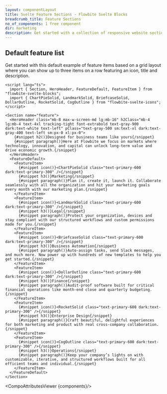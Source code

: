 ```yaml
---
layout: componentLayout
title: Svelte Feature Sections - Flowbite Svelte Blocks
breadcrumb_title: Feature Sections
no_of_components: 1 free component
dir: marketing
description: Get started with a collection of responsive website sections built with Tailwind CSS to showcase a list of features that your product or company offers.
---
```


<script>
  import { TableProp, TableDefaultRow, CompoAttributesViewer } from '../utils'
  import componentData1 from '../component-data/HeroHeader.json'
  import componentData2 from '../component-data/FeatureDefault.json'
  import componentData3 from '../component-data/FeatureItem.json'
  import componentData4 from '../component-data/Section.json'
  const components = 'HeroHeader, FeatureDefault, FeatureItem, Section'
</script>

## Default feature list

Get started with this default example of feature items based on a grid layout where you can show up to three items on a row featuring an icon, title and description.

```svelte example
<script lang="ts">
  import { Section, HeroHeader, FeatureDefault, FeatureItem } from "flowbite-svelte-blocks";
  import { ChartPieSolid, LandmarkSolid, BriefcaseSolid, DollarOutline, RocketSolid, CogOutline } from "flowbite-svelte-icons";
</script>

<Section name="feature">
  <HeroHeader class="mb-8 max-w-screen-md lg:mb-16" h2Class="mb-4 lg:mb-4 text-4xl tracking-tight font-extrabold text-gray-900 dark:text-white text-left" pClass="text-gray-500 sm:text-xl dark:text-gray-400 text-left sm:px-0 xl:px-0">
    {#snippet h2()}Designed for business teams like yours{/snippet}
    {#snippet paragraph()}Here at Flowbite we focus on markets where technology, innovation, and capital can unlock long-term value and drive economic growth.{/snippet}
  </HeroHeader>
  <FeatureDefault>
    <FeatureItem>
      {#snippet icon()}<ChartPieSolid class="text-primary-600 dark:text-primary-300" />{/snippet}
      {#snippet h3()}Marketing{/snippet}
      {#snippet paragraph()}Plan it, create it, launch it. Collaborate seamlessly with all the organization and hit your marketing goals every month with our marketing plan.{/snippet}
    </FeatureItem>
    <FeatureItem>
      {#snippet icon()}<LandmarkSolid class="text-primary-600 dark:text-primary-300" />{/snippet}
      {#snippet h3()}Legal{/snippet}
      {#snippet paragraph()}Protect your organization, devices and stay compliant with our structured workflows and custom permissions made for you.{/snippet}
    </FeatureItem>
    <FeatureItem>
      {#snippet icon()}<BriefcaseSolid class="text-primary-600 dark:text-primary-300" />{/snippet}
      {#snippet h3()}Business Automation{/snippet}
      {#snippet paragraph()}Auto-assign tasks, send Slack messages, and much more. Now power up with hundreds of new templates to help you get started.{/snippet}
    </FeatureItem>
    <FeatureItem>
      {#snippet icon()}<DollarOutline class="text-primary-600 dark:text-primary-300" />{/snippet}
      {#snippet h3()}Finance{/snippet}
      {#snippet paragraph()}Audit-proof software built for critical financial operations like month-end close and quarterly budgeting.{/snippet}
    </FeatureItem>
    <FeatureItem>
      {#snippet icon()}<RocketSolid class="text-primary-600 dark:text-primary-300" />{/snippet}
      {#snippet h3()}Enterprise Design{/snippet}
      {#snippet paragraph()}Craft beautiful, delightful experiences for both marketing and product with real cross-company collaboration.{/snippet}
    </FeatureItem>
    <FeatureItem>
      {#snippet icon()}<CogOutline class="text-primary-600 dark:text-primary-300" />{/snippet}
      {#snippet h3()}Operations{/snippet}
      {#snippet paragraph()}Keep your company’s lights on with customizable, iterative, and structured workflows built for all efficient teams and individual.{/snippet}
    </FeatureItem>
  </FeatureDefault>
</Section>
```

<CompoAttributesViewer {components}/>
